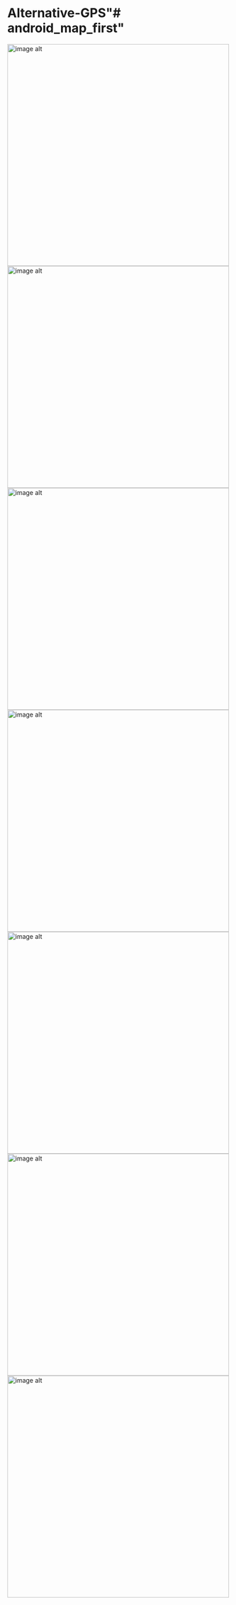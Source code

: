 # Alternative-GPS"# android_map_first"
<img src="https://github.com/Tasfia-007/Alternative-GPS/blob/92d62d7de2e98b2fe19f61e6eb1183343c2c1fbc/polygon_nowaterlog.jpg" alt="image alt" width="500" />
<img src="https://github.com/Tasfia-007/Alternative-GPS/blob/92d62d7de2e98b2fe19f61e6eb1183343c2c1fbc/polygon_willwaterlog.jpg" alt="image alt" width="500" />
<img src="https://github.com/Tasfia-007/Alternative-GPS/blob/92d62d7de2e98b2fe19f61e6eb1183343c2c1fbc/polygone_waterblocked.jpg" alt="image alt" width="500" />
<img src="https://github.com/Tasfia-007/Alternative-GPS/blob/92d62d7de2e98b2fe19f61e6eb1183343c2c1fbc/waterlevel_colored.jpg" alt="image alt" width="500" />
<img src="https://github.com/Tasfia-007/Alternative-GPS/blob/92d62d7de2e98b2fe19f61e6eb1183343c2c1fbc/database_waterlog_area.png" alt="image alt" width="500" />
<img src="https://github.com/Tasfia-007/Alternative-GPS/blob/92d62d7de2e98b2fe19f61e6eb1183343c2c1fbc/database_prec.png" alt="image alt" width="500" />
<img src="https://github.com/Tasfia-007/Alternative-GPS/blob/3f26d69671afc73da69c2c2de98b0a606ea5332f/polygon_data.png" alt="image alt" width="500" />




